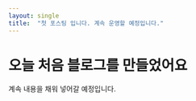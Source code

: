 ```yaml
---
layout: single
title:  "첫 포스팅 입니다. 계속 운영할 예정입니다."
---
```


# 오늘 처음 블로그를 만들었어요

계속 내용을 채워 넣어갈 예정입니다.
